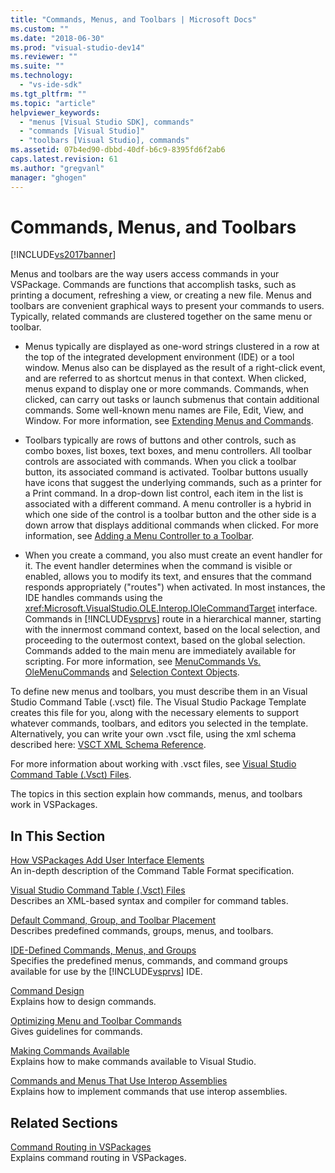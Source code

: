 ```yaml
---
title: "Commands, Menus, and Toolbars | Microsoft Docs"
ms.custom: ""
ms.date: "2018-06-30"
ms.prod: "visual-studio-dev14"
ms.reviewer: ""
ms.suite: ""
ms.technology: 
  - "vs-ide-sdk"
ms.tgt_pltfrm: ""
ms.topic: "article"
helpviewer_keywords: 
  - "menus [Visual Studio SDK], commands"
  - "commands [Visual Studio]"
  - "toolbars [Visual Studio], commands"
ms.assetid: 07b4ed90-dbbd-40df-b6c9-8395fd6f2ab6
caps.latest.revision: 61
ms.author: "gregvanl"
manager: "ghogen"
---
```

# Commands, Menus, and Toolbars
[!INCLUDE[vs2017banner](../../includes/vs2017banner.md)]

Menus and toolbars are the way users access commands in your VSPackage. Commands are functions that accomplish tasks, such as printing a document, refreshing a view, or creating a new file. Menus and toolbars are convenient graphical ways to present your commands to users. Typically, related commands are clustered together on the same menu or toolbar.  
  
-   Menus typically are displayed as one-word strings clustered in a row at the top of the integrated development environment (IDE) or a tool window. Menus also can be displayed as the result of a right-click event, and are referred to as shortcut menus in that context. When clicked, menus expand to display one or more commands. Commands, when clicked, can carry out tasks or launch submenus that contain additional commands. Some well-known menu names are File, Edit, View, and Window. For more information, see [Extending Menus and Commands](../../extensibility/extending-menus-and-commands.md).  
  
-   Toolbars typically are rows of buttons and other controls, such as combo boxes, list boxes, text boxes, and menu controllers. All toolbar controls are associated with commands. When you click a toolbar button, its associated command is activated. Toolbar buttons usually have icons that suggest the underlying commands, such as a printer for a Print command. In a drop-down list control, each item in the list is associated with a different command. A menu controller is a hybrid in which one side of the control is a toolbar button and the other side is a down arrow that displays additional commands when clicked. For more information, see [Adding a Menu Controller to a Toolbar](../../extensibility/adding-a-menu-controller-to-a-toolbar.md).  
  
-   When you create a command, you also must create an event handler for it. The event handler determines when the command is visible or enabled, allows you to modify its text, and ensures that the command responds appropriately ("routes") when activated. In most instances, the IDE handles commands using the <xref:Microsoft.VisualStudio.OLE.Interop.IOleCommandTarget> interface. Commands in [!INCLUDE[vsprvs](../../includes/vsprvs-md.md)] route in a hierarchical manner, starting with the innermost command context, based on the local selection, and proceeding to the outermost context, based on the global selection. Commands added to the main menu are immediately available for scripting. For more information, see [MenuCommands Vs. OleMenuCommands](../../misc/menucommands-vs-olemenucommands.md) and [Selection Context Objects](../../extensibility/internals/selection-context-objects.md).  
  
 To define new menus and toolbars, you must describe them in an Visual Studio Command Table (.vsct) file. The Visual Studio Package Template creates this file for you, along with the necessary elements to support whatever commands, toolbars, and editors you selected in the template. Alternatively, you can write your own .vsct file, using the xml schema described here: [VSCT XML Schema Reference](../../extensibility/vsct-xml-schema-reference.md).  
  
 For more information about working with .vsct files, see [Visual Studio Command Table (.Vsct) Files](../../extensibility/internals/visual-studio-command-table-dot-vsct-files.md).  
  
 The topics in this section explain how commands, menus, and toolbars work in VSPackages.  
  
## In This Section  
 [How VSPackages Add User Interface Elements](../../extensibility/internals/how-vspackages-add-user-interface-elements.md)  
 An in-depth description of the Command Table Format specification.  
  
 [Visual Studio Command Table (.Vsct) Files](../../extensibility/internals/visual-studio-command-table-dot-vsct-files.md)  
 Describes an XML-based syntax and compiler for command tables.  
  
 [Default Command, Group, and Toolbar Placement](../../extensibility/internals/default-command-group-and-toolbar-placement.md)  
 Describes predefined commands, groups, menus, and toolbars.  
  
 [IDE-Defined Commands, Menus, and Groups](../../extensibility/internals/ide-defined-commands-menus-and-groups.md)  
 Specifies the predefined menus, commands, and command groups available for use by the [!INCLUDE[vsprvs](../../includes/vsprvs-md.md)] IDE.  
  
 [Command Design](../../extensibility/internals/command-design.md)  
 Explains how to design commands.  
  
 [Optimizing Menu and Toolbar Commands](../../extensibility/internals/optimizing-menu-and-toolbar-commands.md)  
 Gives guidelines for commands.  
  
 [Making Commands Available](../../extensibility/internals/making-commands-available.md)  
 Explains how to make commands available to Visual Studio.  
  
 [Commands and Menus That Use Interop Assemblies](../../extensibility/internals/commands-and-menus-that-use-interop-assemblies.md)  
 Explains how to implement commands that use interop assemblies.  
  
## Related Sections  
 [Command Routing in VSPackages](../../extensibility/internals/command-routing-in-vspackages.md)  
 Explains command routing in VSPackages.


